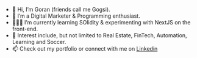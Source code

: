 - 👋 Hi, I’m Goran (friends call me Gogsi).
- 🌱 I’m a Digital Marketer & Programming enthusiast.
- 👨🏻‍💻 I’m currently learning SOlidity & experimenting with NextJS on the front-end.
- 💞️ Interest include, but not limited to Real Estate, FinTech, Automation, Learning and Soccer.
- 📫 Check out my portfolio or connect with me on [Linkedin] 

<!---
Gogsii/Gogsii is a ✨ special ✨ repository because its `README.md` (this file) appears on your GitHub profile.
You can click the Preview link to take a look at your changes.
--->

<!-- [portfolio]: https://dragutinov.com/ -->
[twitter]: https://twitter.com/gogsii
[linkedin]: https://www.linkedin.com/in/dragutinovic/
